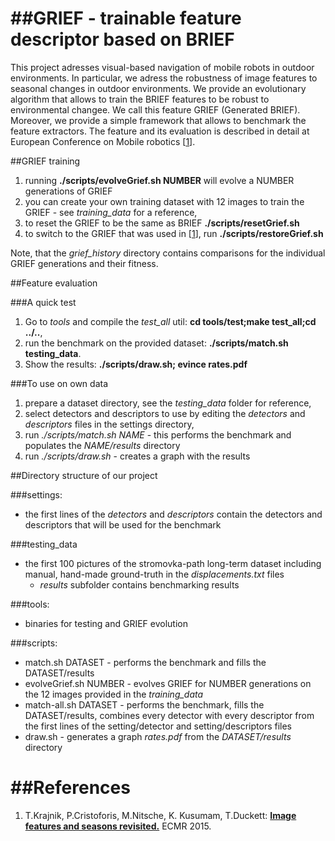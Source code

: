##GRIEF - trainable feature descriptor based on BRIEF 
======

This project adresses visual-based navigation of mobile robots in outdoor environments.
In particular, we adress the robustness of image features to seasonal changes in outdoor environments.
We provide an evolutionary algorithm that allows to train the BRIEF features to be robust to environmental changee.
We call this feature GRIEF (Generated BRIEF).
Moreover, we provide a simple framework that allows to benchmark the feature extractors.
The feature and its evaluation is described in detail at European Conference on Mobile robotics [[1](#references)]. 

##GRIEF training

1) running <b>./scripts/evolveGrief.sh NUMBER</b> will evolve a NUMBER generations of GRIEF 
2) you can create your own training dataset with 12 images to train the GRIEF - see <i>training_data</i> for a reference,
3) to reset the GRIEF to be the same as BRIEF <b>./scripts/resetGrief.sh</b>
4) to switch to the GRIEF that was used in [[1](#references)], run <b>./scripts/restoreGrief.sh</b>

Note, that the <i>grief_history</i> directory contains comparisons for the individual GRIEF generations and their fitness.

##Feature evaluation

###A quick test
1) Go to <i>tools</i> and compile the <i>test_all</i> util: <b>cd tools/test;make test_all;cd ../..</b>,
2) run the benchmark on the provided dataset: <b>./scripts/match.sh testing_data</b>.
3) Show the results: <b>./scripts/draw.sh; evince rates.pdf</b>

###To use on own data

1) prepare a dataset directory, see the <i>testing_data</i> folder for reference,
2) select detectors and descriptors to use by editing the <i>detectors</i> and <i>descriptors</i> files in the settings directory,
3) run <i>./scripts/match.sh NAME</i> - this performs the benchmark and populates the <i>NAME/results</i> directory
4) run <i>./scripts/draw.sh</i>  - creates a graph with the results

##Directory structure of our project

###settings:
- the first lines of the <i>detectors</i> and <i>descriptors</i> contain the detectors and descriptors that will be used for the benchmark

###testing_data
- the first 100 pictures of the stromovka-path long-term dataset including manual, hand-made ground-truth in the <i>displacements.txt</i> files
	- <i>results</i> subfolder contains benchmarking results

###tools:
- binaries for testing and GRIEF evolution

###scripts:
- match.sh DATASET 		- performs the benchmark and fills the DATASET/results 
- evolveGrief.sh NUMBER		- evolves GRIEF for NUMBER generations on the 12 images provided in the <i>training_data</i> 
- match-all.sh DATASET 		- performs the benchmark, fills the DATASET/results, combines every detector with every descriptor from the first lines of the setting/detector and setting/descriptors files
- draw.sh 			- generates a graph <i>rates.pdf</i> from the <i>DATASET/results</i> directory


##References
======
1. T.Krajnik, P.Cristoforis, M.Nitsche, K. Kusumam, T.Duckett: <b>[Image features and seasons revisited.](http:/github.com/gestom/GRIEF/papers/GRIEF_ECMR_2015.pdf)</b> ECMR 2015.

